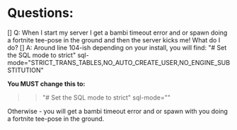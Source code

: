   
# Questions: #
[] Q: When I start my server I get a bambi timeout error and or spawn doing a fortnite tee-pose in the ground and then the server kicks me! What do I do?
[] A: Around line 104-ish depending on your install, you will find:
"# Set the SQL mode to strict"
sql-mode="STRICT_TRANS_TABLES,NO_AUTO_CREATE_USER,NO_ENGINE_SUBSTITUTION"

**You MUST change this to:**
>>"# Set the SQL mode to strict"
>>sql-mode=""

Otherwise - you will get a bambi timeout error and or spawn with you doing a fortnite tee-pose in the ground.
